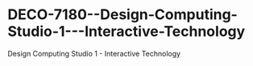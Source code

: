# DECO-7180--Design-Computing-Studio-1---Interactive-Technology
Design Computing Studio 1 - Interactive Technology 

